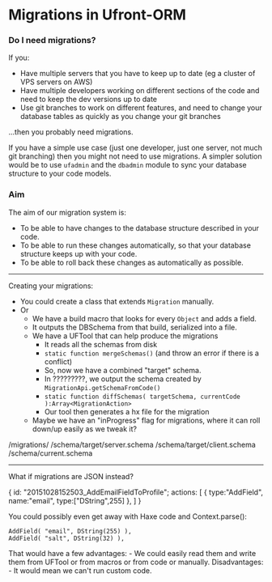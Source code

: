 # Migrations in Ufront-ORM

### Do I need migrations?

If you:

- Have multiple servers that you have to keep up to date (eg a cluster of VPS servers on AWS)
- Have multiple developers working on different sections of the code and need to keep the dev versions up to date
- Use git branches to work on different features, and need to change your database tables as quickly as you change your git branches

...then you probably need migrations.

If you have a simple use case (just one developer, just one server, not much git branching) then you might not need to use migrations.  A simpler solution would be to use `ufadmin` and the `dbadmin` module to sync your database structure to your code models.

### Aim

The aim of our migration system is:

- To be able to have changes to the database structure described in your code.
- To be able to run these changes automatically, so that your database structure keeps up with your code.
- To be able to roll back these changes as automatically as possible.









--------------

Creating your migrations:

- You could create a class that extends `Migration` manually.
- Or
	- We have a build macro that looks for every `Object` and adds a field.
	- It outputs the DBSchema from that build, serialized into a file.
	- We have a UFTool that can help produce the migrations
		- It reads all the schemas from disk
		- `static function mergeSchemas()` (and throw an error if there is a conflict)
		- So, now we have a combined "target" schema.
		- In ?????????, we output the schema created by `MigrationApi.getSchemaFromCode()`
		- `static function diffSchemas( targetSchema, currentCode ):Array<MigrationAction>`
		- Our tool then generates a hx file for the migration
	- Maybe we have an "inProgress" flag for migrations, where it can roll down/up easily as we tweak it?

/migrations/
/schema/target/server.schema
/schema/target/client.schema
/schema/current.schema

------------------------------------------

What if migrations are JSON instead?

{
	id: "20151028152503_AddEmailFieldToProfile";
	actions: [
		{ type:"AddField", name:"email", type:["DString",255] },
	]
}

You could possibly even get away with Haxe code and Context.parse():

```
AddField( "email", DString(255) ),
AddField( "salt", DString(32) ),
```

That would have a few advantages:
	- We could easily read them and write them from UFTool or from macros or from code or manually.
Disadvantages:
	- It would mean we can't run custom code.
